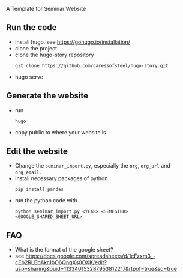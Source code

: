 A Template for Seminar Website

## Run the code
- install hugo. see https://gohugo.io/installation/
- clone the project
- clone the hugo-story repository
  ```
  git clone https://github.com/caressofsteel/hugo-story.git
  ```
- hugo serve

## Generate the website
- run 
  ```
  hugo
  ```
- copy public to where your website is. 

## Edit the website
- Change the ``seminar_import.py``, especially the ``org``, ``org_url`` and ``org_email``. 
- install necessary packages of python
  ```
  pip install pandas
  ```
- run the python code with 
  ```
  python seminar_import.py <YEAR> <SEMESTER> <GOOGLE_SHARED_SHEET_URL>
  ```

## FAQ
- What is the format of the google sheet?
- see https://docs.google.com/spreadsheets/d/1cFzxm3_-cEb2RLEbAkrJbO6QnqXs0OXK/edit?usp=sharing&ouid=113340153287953812217&rtpof=true&sd=true
